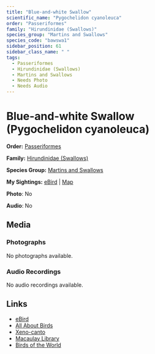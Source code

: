 ```yaml
---
title: "Blue-and-white Swallow"
scientific_name: "Pygochelidon cyanoleuca"
order: "Passeriformes"
family: "Hirundinidae (Swallows)"
species_group: "Martins and Swallows"
species_code: "bawswa1"
sidebar_position: 61
sidebar_class_name: " "
tags: 
  - Passeriformes
  - Hirundinidae (Swallows)
  - Martins and Swallows
  - Needs Photo
  - Needs Audio
---
```


# Blue-and-white Swallow (Pygochelidon cyanoleuca)

**Order:** [Passeriformes](/tags/passeriformes)

**Family:** [Hirundinidae (Swallows)](/tags/hirundinidae-swallows)

**Species Group:** [Martins and Swallows](/tags/martins-and-swallows)

**My Sightings:** [eBird](https://ebird.org/lifelist?r=world&time=life&spp=bawswa1) | [Map](/map?species_code=bawswa1)

**Photo**: No 

**Audio**: No

## Media
### Photographs
No photographs available.

### Audio Recordings
No audio recordings available.

## Links
* [eBird](https://ebird.org/species/bawswa1) 
* [All About Birds](https://www.allaboutbirds.org/guide/bawswa1) 
* [Xeno-canto](https://www.xeno-canto.org/species/pygochelidon-cyanoleuca) 
* [Macaulay Library](https://search.macaulaylibrary.org/catalog?taxonCode=bawswa1&sort=rating_rank_desc)
* [Birds of the World](https://birdsoftheworld.org/bow/species/bawswa1)
